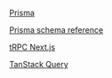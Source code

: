 [Prisma](https://www.prisma.io/docs)

[Prisma schema reference](https://www.prisma.io/docs/reference/api-reference/prisma-schema-reference)

[tRPC Next.js](https://trpc.io/docs/nextjs)

[TanStack Query](https://tanstack.com/query/latest/docs/react/overview)
